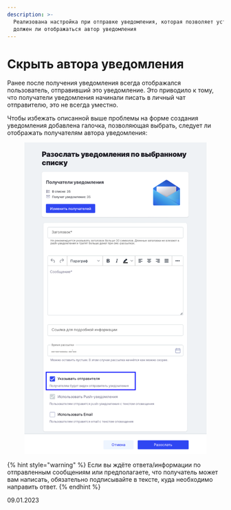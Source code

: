 ```yaml
---
description: >-
  Реализована настройка при отправке уведомления, которая позволяет установить,
  должен ли отображаться автор уведомления
---
```


# Скрыть автора уведомления

Ранее после получения уведомления всегда отображался пользователь, отправивший это уведомление. Это приводило к тому, что получатели уведомления начинали писать в личный чат отправителю, это не всегда уместно.

Чтобы избежать описанной выше проблемы на форме создания уведомления добавлена галочка, позволяющая выбрать, следует ли отображать получателям автора уведомления:

<figure><img src="../../.gitbook/assets/image (402).png" alt=""><figcaption></figcaption></figure>

{% hint style="warning" %}
Если вы ждёте ответа/информации по отправленным сообщениям или предполагаете, что получатель может вам написать, обязательно подписывайте в тексте, куда необходимо направить ответ.
{% endhint %}

09.01.2023
